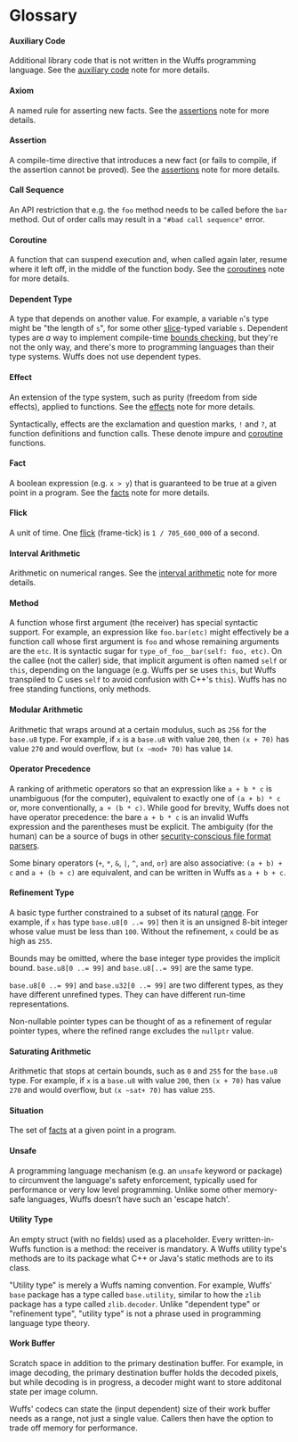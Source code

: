 # Glossary

#### Auxiliary Code

Additional library code that is not written in the Wuffs programming language.
See the [auxiliary code](/doc/note/auxiliary-code.md) note for more details.

#### Axiom

A named rule for asserting new facts. See the
[assertions](/doc/note/assertions.md#axioms) note for more details.

#### Assertion

A compile-time directive that introduces a new fact (or fails to compile, if
the assertion cannot be proved). See the [assertions](/doc/note/assertions.md)
note for more details.

#### Call Sequence

An API restriction that e.g. the `foo` method needs to be called before the
`bar` method. Out of order calls may result in a `"#bad call sequence"` error.

#### Coroutine

A function that can suspend execution and, when called again later, resume
where it left off, in the middle of the function body. See the
[coroutines](/doc/note/coroutines.md) note for more details.

#### Dependent Type

A type that depends on another value. For example, a variable `n`'s type might
be "the length of `s`", for some other
[slice](/doc/note/slices-arrays-and-tables.md)-typed variable `s`. Dependent
types are *a* way to implement compile-time [bounds
checking](/doc/note/bounds-checking.md), but they're not the only way, and
there's more to programming languages than their type systems. Wuffs does not
use dependent types.

#### Effect

An extension of the type system, such as purity (freedom from side effects),
applied to functions. See the [effects](/doc/note/effects.md) note for more
details.

Syntactically, effects are the exclamation and question marks, `!` and `?`, at
function definitions and function calls. These denote impure and
[coroutine](/doc/note/coroutines.md) functions.

#### Fact

A boolean expression (e.g. `x > y`) that is guaranteed to be true at a given
point in a program. See the [facts](/doc/note/facts.md) note for more details.

#### Flick

A unit of time. One [flick](https://github.com/OculusVR/Flicks) (frame-tick) is
`1 / 705_600_000` of a second.

#### Interval Arithmetic

Arithmetic on numerical ranges. See the [interval
arithmetic](/doc/note/interval-arithmetic.md) note for more details.

#### Method

A function whose first argument (the receiver) has special syntactic support.
For example, an expression like `foo.bar(etc)` might effectively be a function
call whose first argument is `foo` and whose remaining arguments are the `etc`.
It is syntactic sugar for `type_of_foo__bar(self: foo, etc)`. On the callee
(not the caller) side, that implicit argument is often named `self` or `this`,
depending on the language (e.g. Wuffs per se uses `this`, but Wuffs transpiled
to C uses `self` to avoid confusion with C++'s `this`). Wuffs has no free
standing functions, only methods.

#### Modular Arithmetic

Arithmetic that wraps around at a certain modulus, such as `256` for the
`base.u8` type. For example, if `x` is a `base.u8` with value `200`, then `(x +
70)` has value `270` and would overflow, but `(x ~mod+ 70)` has value `14`.

#### Operator Precedence

A ranking of arithmetic operators so that an expression like `a + b * c` is
unambiguous (for the computer), equivalent to exactly one of `(a + b) * c` or,
more conventionally, `a + (b * c)`. While good for brevity, Wuffs does not have
operator precedence: the bare `a + b * c` is an invalid Wuffs expression and
the parentheses must be explicit. The ambiguity (for the human) can be a source
of bugs in other [security-conscious file format
parsers](https://github.com/jbangert/nail/issues/7).

Some binary operators (`+`, `*`, `&`, `|`, `^`, `and`, `or`) are also
associative: `(a + b) + c` and `a + (b + c)` are equivalent, and can be written
in Wuffs as `a + b + c`.

#### Refinement Type

A basic type further constrained to a subset of its natural
[range](/doc/note/ranges-and-rects.md). For example, if `x` has type `base.u8[0
..= 99]` then it is an unsigned 8-bit integer whose value must be less than
`100`. Without the refinement, `x` could be as high as `255`.

Bounds may be omitted, where the base integer type provides the implicit bound.
`base.u8[0 ..= 99]` and `base.u8[..= 99]` are the same type.

`base.u8[0 ..= 99]` and `base.u32[0 ..= 99]` are two different types, as they
have different unrefined types. They can have different run-time
representations.

Non-nullable pointer types can be thought of as a refinement of regular pointer
types, where the refined range excludes the `nullptr` value.

#### Saturating Arithmetic

Arithmetic that stops at certain bounds, such as `0` and `255` for the
`base.u8` type. For example, if `x` is a `base.u8` with value `200`, then `(x +
70)` has value `270` and would overflow, but `(x ~sat+ 70)` has value `255`.

#### Situation

The set of [facts](/doc/note/facts.md) at a given point in a program.

#### Unsafe

A programming language mechanism (e.g. an `unsafe` keyword or package) to
circumvent the language's safety enforcement, typically used for performance or
very low level programming. Unlike some other memory-safe languages, Wuffs
doesn't have such an 'escape hatch'.

#### Utility Type

An empty struct (with no fields) used as a placeholder. Every written-in-Wuffs
function is a method: the receiver is mandatory. A Wuffs utility type's methods
are to its package what C++ or Java's static methods are to its class.

"Utility type" is merely a Wuffs naming convention. For example, Wuffs' `base`
package has a type called `base.utility`, similar to how the `zlib` package has
a type called `zlib.decoder`. Unlike "dependent type" or "refinement type",
"utility type" is not a phrase used in programming language type theory.

#### Work Buffer

Scratch space in addition to the primary destination buffer. For example, in
image decoding, the primary destination buffer holds the decoded pixels, but
while decoding is in progress, a decoder might want to store additonal state
per image column.

Wuffs' codecs can state the (input dependent) size of their work buffer needs
as a range, not just a single value. Callers then have the option to trade off
memory for performance.
